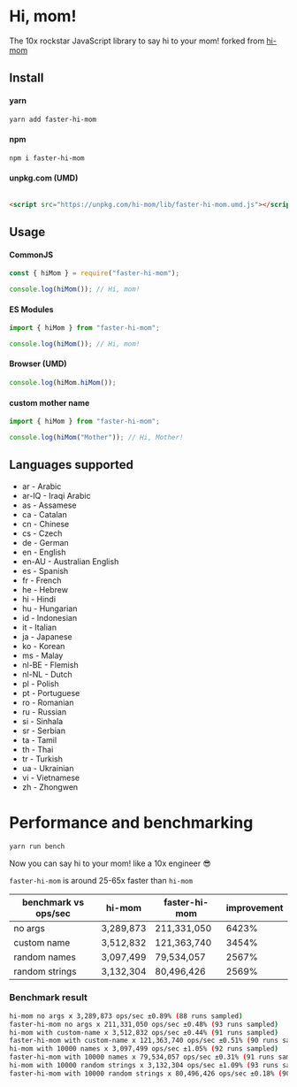 # Hi, mom!

The 10x rockstar JavaScript library to say hi to your mom! forked from [hi-mom](https://github.com/tsivinsky/hi-mom)

## Install

#### yarn

```bash
yarn add faster-hi-mom
```

#### npm

```bash
npm i faster-hi-mom
```

#### unpkg.com (UMD)

```html

<script src="https://unpkg.com/hi-mom/lib/faster-hi-mom.umd.js"></script>
```

## Usage

#### CommonJS

```javascript
const { hiMom } = require("faster-hi-mom");

console.log(hiMom()); // Hi, mom!
```

#### ES Modules

```javascript
import { hiMom } from "faster-hi-mom";

console.log(hiMom()); // Hi, mom!
```

#### Browser (UMD)

```javascript
console.log(hiMom.hiMom());
```

#### custom mother name

```javascript
import { hiMom } from "faster-hi-mom";

console.log(hiMom("Mother")); // Hi, Mother!
```

## Languages supported

- ar - Arabic
- ar-IQ - Iraqi Arabic
- as - Assamese
- ca - Catalan
- cn - Chinese
- cs - Czech
- de - German
- en - English
- en-AU - Australian English
- es - Spanish
- fr - French
- he - Hebrew
- hi - Hindi
- hu - Hungarian
- id - Indonesian
- it - Italian
- ja - Japanese
- ko - Korean
- ms - Malay
- nl-BE - Flemish
- nl-NL - Dutch
- pl - Polish
- pt - Portuguese
- ro - Romanian
- ru - Russian
- si - Sinhala
- sr - Serbian
- ta - Tamil
- th - Thai
- tr - Turkish
- ua - Ukrainian
- vi - Vietnamese
- zh - Zhongwen

# Performance and benchmarking

```bash
yarn run bench
```

Now you can say hi to your mom! like a 10x engineer 😎

`faster-hi-mom` is around 25-65x faster than `hi-mom`

| benchmark vs ops/sec  | hi-mom    | faster-hi-mom | improvement |
|-----------------------|-----------|---------------|-------------|
| no args               | 3,289,873 | 211,331,050   | 6423%       |
| custom name           | 3,512,832 | 121,363,740   | 3454%       |
| random names          | 3,097,499 | 79,534,057    | 2567%       |
| random strings        | 3,132,304 | 80,496,426    | 2569%       |

### Benchmark result

```bash
hi-mom no args x 3,289,873 ops/sec ±0.89% (88 runs sampled)
faster-hi-mom no args x 211,331,050 ops/sec ±0.48% (93 runs sampled)
hi-mom with custom-name x 3,512,832 ops/sec ±0.44% (91 runs sampled)
faster-hi-mom with custom-name x 121,363,740 ops/sec ±0.51% (90 runs sampled)
hi-mom with 10000 names x 3,097,499 ops/sec ±1.05% (92 runs sampled)
faster-hi-mom with 10000 names x 79,534,057 ops/sec ±0.31% (91 runs sampled)
hi-mom with 10000 random strings x 3,132,304 ops/sec ±1.09% (93 runs sampled)
faster-hi-mom with 10000 random strings x 80,496,426 ops/sec ±0.18% (90 runs sampled)
```
